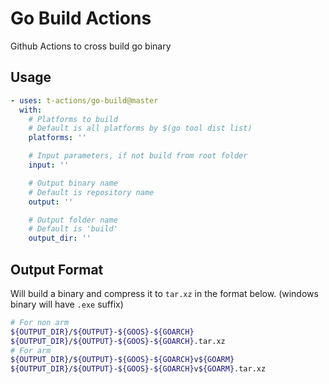 # Go Build Actions

Github Actions to cross build go binary

## Usage

```yaml
- uses: t-actions/go-build@master
  with:
    # Platforms to build
    # Default is all platforms by $(go tool dist list)
    platforms: ''

    # Input parameters, if not build from root folder
    input: ''

    # Output binary name
    # Default is repository name
    output: ''

    # Output folder name
    # Default is 'build'
    output_dir: ''
```

## Output Format

Will build a binary and compress it to `tar.xz` in the format below. (windows binary will have `.exe` suffix)

```bash
# For non arm
${OUTPUT_DIR}/${OUTPUT}-${GOOS}-${GOARCH}
${OUTPUT_DIR}/${OUTPUT}-${GOOS}-${GOARCH}.tar.xz
# For arm
${OUTPUT_DIR}/${OUTPUT}-${GOOS}-${GOARCH}v${GOARM}
${OUTPUT_DIR}/${OUTPUT}-${GOOS}-${GOARCH}v${GOARM}.tar.xz
```
